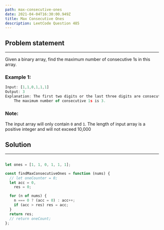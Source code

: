 ```yaml
---
path: max-consecutive-ones
date: 2021-04-04T16:30:00.949Z
title: Max Consecutive Ones
description: LeetCode Question 485
---
```

## Problem statement
- - -

Given a binary array, find the maximum number of consecutive 1s in this array.

### Example 1:

```js
Input: [1,1,0,1,1,1]
Output: 3
Explanation: The first two digits or the last three digits are consecutive 1s.
    The maximum number of consecutive 1s is 3.
```

### Note:

The input array will only contain `0` and `1`. The length of input array is a positive integer and will not exceed 10,000

## Solution
- - -
```js

let ones = [1, 1, 0, 1, 1, 1];

const findMaxConsecutiveOnes = function (nums) {
  // let oneCounter = 0;
  let acc = 0,
    res = 0;

  for (n of nums) {
    n === 0 ? (acc = 0) : acc++;
    if (acc > res) res = acc;
  }
  return res;
  // return oneCount;
};
```

